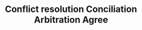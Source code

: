 ---
title: Conflict resolution Conciliation Arbitration Agree
longTitle: 'Conflict resolution, Conciliation, Arbitration, Agreements'
tags:
- gccommon
relatedTerm:
- "[[Negotiations]]"
---